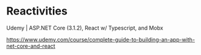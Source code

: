 # Reactivities
Udemy | ASP.NET Core (3.1.2), React w/ Typescript, and Mobx

https://www.udemy.com/course/complete-guide-to-building-an-app-with-net-core-and-react

